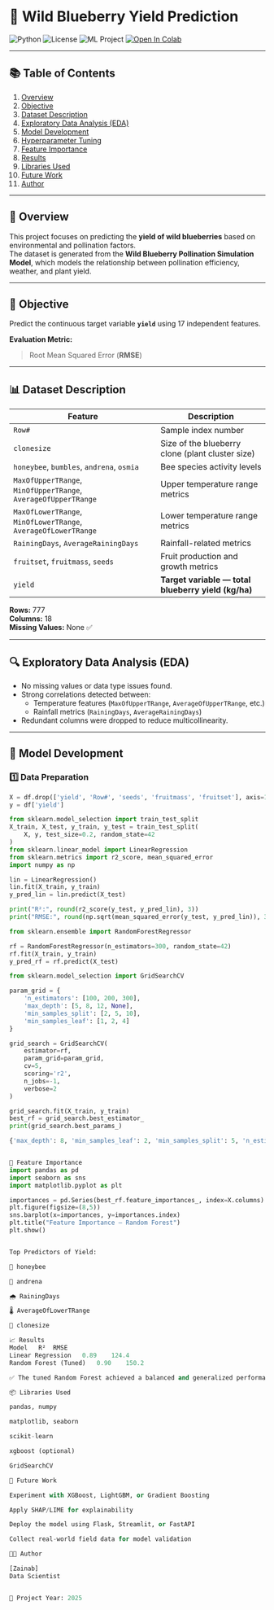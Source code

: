 # 🍇 Wild Blueberry Yield Prediction

![Python](https://img.shields.io/badge/Python-3.8%2B-blue.svg)
![License](https://img.shields.io/badge/License-MIT-green.svg)
![ML Project](https://img.shields.io/badge/Category-Machine%20Learning-orange.svg)
[![Open In Colab](https://colab.research.google.com/assets/colab-badge.svg)](https://colab.research.google.com/)

---

## 📚 Table of Contents
1. [Overview](#overview)
2. [Objective](#objective)
3. [Dataset Description](#dataset-description)
4. [Exploratory Data Analysis (EDA)](#exploratory-data-analysis-eda)
5. [Model Development](#model-development)
6. [Hyperparameter Tuning](#hyperparameter-tuning)
7. [Feature Importance](#feature-importance)
8. [Results](#results)
9. [Libraries Used](#libraries-used)
10. [Future Work](#future-work)
11. [Author](#author)

---

## 🧩 Overview
This project focuses on predicting the **yield of wild blueberries** based on environmental and pollination factors.  
The dataset is generated from the **Wild Blueberry Pollination Simulation Model**, which models the relationship between pollination efficiency, weather, and plant yield.

---

## 🎯 Objective
Predict the continuous target variable **`yield`** using 17 independent features.

**Evaluation Metric:**  
> Root Mean Squared Error (**RMSE**)

---

## 📊 Dataset Description

| Feature | Description |
|----------|-------------|
| `Row#` | Sample index number |
| `clonesize` | Size of the blueberry clone (plant cluster size) |
| `honeybee`, `bumbles`, `andrena`, `osmia` | Bee species activity levels |
| `MaxOfUpperTRange`, `MinOfUpperTRange`, `AverageOfUpperTRange` | Upper temperature range metrics |
| `MaxOfLowerTRange`, `MinOfLowerTRange`, `AverageOfLowerTRange` | Lower temperature range metrics |
| `RainingDays`, `AverageRainingDays` | Rainfall-related metrics |
| `fruitset`, `fruitmass`, `seeds` | Fruit production and growth metrics |
| `yield` | **Target variable — total blueberry yield (kg/ha)** |

**Rows:** 777  
**Columns:** 18  
**Missing Values:** None ✅  

---

## 🔍 Exploratory Data Analysis (EDA)
- No missing values or data type issues found.  
- Strong correlations detected between:
  - Temperature features (`MaxOfUpperTRange`, `AverageOfUpperTRange`, etc.)
  - Rainfall metrics (`RainingDays`, `AverageRainingDays`)  
- Redundant columns were dropped to reduce multicollinearity.

---

## 🤖 Model Development

### 1️⃣ Data Preparation
```python
X = df.drop(['yield', 'Row#', 'seeds', 'fruitmass', 'fruitset'], axis=1)
y = df['yield']

from sklearn.model_selection import train_test_split
X_train, X_test, y_train, y_test = train_test_split(
    X, y, test_size=0.2, random_state=42
)
from sklearn.linear_model import LinearRegression
from sklearn.metrics import r2_score, mean_squared_error
import numpy as np

lin = LinearRegression()
lin.fit(X_train, y_train)
y_pred_lin = lin.predict(X_test)

print("R²:", round(r2_score(y_test, y_pred_lin), 3))
print("RMSE:", round(np.sqrt(mean_squared_error(y_test, y_pred_lin)), 3))

from sklearn.ensemble import RandomForestRegressor

rf = RandomForestRegressor(n_estimators=300, random_state=42)
rf.fit(X_train, y_train)
y_pred_rf = rf.predict(X_test)

from sklearn.model_selection import GridSearchCV

param_grid = {
    'n_estimators': [100, 200, 300],
    'max_depth': [5, 8, 12, None],
    'min_samples_split': [2, 5, 10],
    'min_samples_leaf': [1, 2, 4]
}

grid_search = GridSearchCV(
    estimator=rf,
    param_grid=param_grid,
    cv=5,
    scoring='r2',
    n_jobs=-1,
    verbose=2
)

grid_search.fit(X_train, y_train)
best_rf = grid_search.best_estimator_
print(grid_search.best_params_)

{'max_depth': 8, 'min_samples_leaf': 2, 'min_samples_split': 5, 'n_estimators': 300}


🌿 Feature Importance
import pandas as pd
import seaborn as sns
import matplotlib.pyplot as plt

importances = pd.Series(best_rf.feature_importances_, index=X.columns).sort_values()
plt.figure(figsize=(8,5))
sns.barplot(x=importances, y=importances.index)
plt.title("Feature Importance – Random Forest")
plt.show()


Top Predictors of Yield:

🐝 honeybee

🐝 andrena

🌧️ RainingDays

🌡️ AverageOfLowerTRange

🌿 clonesize

📈 Results
Model	R²	RMSE
Linear Regression	0.89	124.4
Random Forest (Tuned)	0.90	150.2

✅ The tuned Random Forest achieved a balanced and generalized performance — no overfitting, stable variance.

📦 Libraries Used

pandas, numpy

matplotlib, seaborn

scikit-learn

xgboost (optional)

GridSearchCV

🚀 Future Work

Experiment with XGBoost, LightGBM, or Gradient Boosting

Apply SHAP/LIME for explainability

Deploy the model using Flask, Streamlit, or FastAPI

Collect real-world field data for model validation

👩‍💻 Author

[Zainab]
Data Scientist


📅 Project Year: 2025
